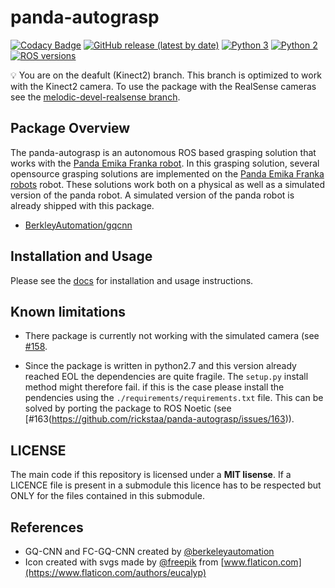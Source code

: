 # panda-autograsp

[![Codacy Badge](https://app.codacy.com/project/badge/Grade/087fda2f0f4c423cb561745ab7afdba7)](https://www.codacy.com/gh/rickstaa/panda-autograsp/dashboard?utm_source=github.com&utm_medium=referral&utm_content=rickstaa/panda-autograsp&utm_campaign=Badge_Grade)
[![GitHub release (latest by date)](https://img.shields.io/github/v/release/rickstaa/panda-autograsp)](https://github.com/rickstaa/panda-autograsp/releases)
[![Python 3](https://img.shields.io/badge/python%203-3.7%20%7C%203.6%20%7C%203.5-yellow.svg)](https://www.python.org/)
[![Python 2](https://img.shields.io/badge/python%202-2.7%20%7C%202.6%20%7C%202.5-brightgreen.svg)](https://www.python.org/)
[![ROS versions](https://img.shields.io/badge/ROS%20versions-Melodic%20%7C%20Kinectic-brightgreen)](https://wiki.ros.org)

:bulb: You are on the deafult (Kinect2) branch. This branch is optimized to work with the Kinect2 camera. To use the package with the RealSense cameras see the [melodic-devel-realsense branch](https://github.com/rickstaa/panda-autograsp/tree/melodic-devel-realsense).

## Package Overview

The panda-autograsp is an autonomous ROS based grasping solution that works with the [Panda Emika Franka robot](https://www.franka.de/panda/). In this grasping solution, several opensource grasping solutions are implemented on the [Panda Emika Franka robots](https://www.franka.de/panda/) robot. These solutions work both on a physical as well as a simulated version of the panda robot. A simulated version of the panda robot is already shipped with this package.

-   [BerkleyAutomation/gqcnn](https://github.com/BerkeleyAutomation/gqcnn)

## Installation and Usage

Please see the [docs](https://rickstaa.github.io/panda-autograsp/) for installation and usage instructions.

## Known limitations

-   There package is currently not working with the simulated camera (see [#158](https://github.com/rickstaa/panda-autograsp/issues/158).

-   Since the package is written in python2.7 and this version already reached EOL the dependencies are
    quite fragile. The `setup.py` install method might therefore fail. if this is the case please install
    the pendencies using the `./requirements/requirements.txt` file. This can be solved by porting the package to ROS Noetic (see \[#163(<https://github.com/rickstaa/panda-autograsp/issues/163>)).

## LICENSE

The main code if this repository is licensed under a **MIT lisense**. If a LICENCE file is present in a submodule this licence has to be respected but ONLY for the files contained in this submodule.

## References

-   GQ-CNN and FC-GQ-CNN created by [@berkeleyautomation](https://berkeleyautomation.github.io/gqcnn)
-   Icon created with svgs made by [@freepik](https://www.freepik.com/) from [www.flaticon.com](https://www.flaticon.com/authors/eucalyp)
